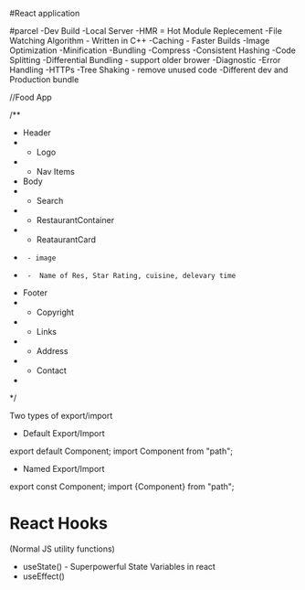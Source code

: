 #React application


#parcel
-Dev Build
-Local Server
-HMR = Hot Module Replecement
-File Watching Algorithm - Written in C++
-Caching - Faster Builds
-Image Optimization
-Minification
-Bundling
-Compress
-Consistent Hashing
-Code Splitting
-Differential Bundling - support older brower
-Diagnostic
-Error Handling
-HTTPs
-Tree Shaking - remove unused code
-Different dev and Production bundle

//Food App

/**
 * Header
 *  - Logo
 *  - Nav Items
 * Body
 *  - Search
 *  - RestaurantContainer
 *    - ReataurantCard
 *      - image
 *      -  Name of Res, Star Rating, cuisine, delevary time
 * Footer
 *  - Copyright
 *  - Links
 *  - Address
 *  - Contact
 * 
 */

 Two types of export/import
 
 - Default Export/Import

 export default Component;
 import Component from "path";

 - Named Export/Import

 export const Component;
 import {Component} from "path";

 
# React Hooks
 (Normal JS utility functions)
- useState() - Superpowerful State Variables in react
- useEffect()
